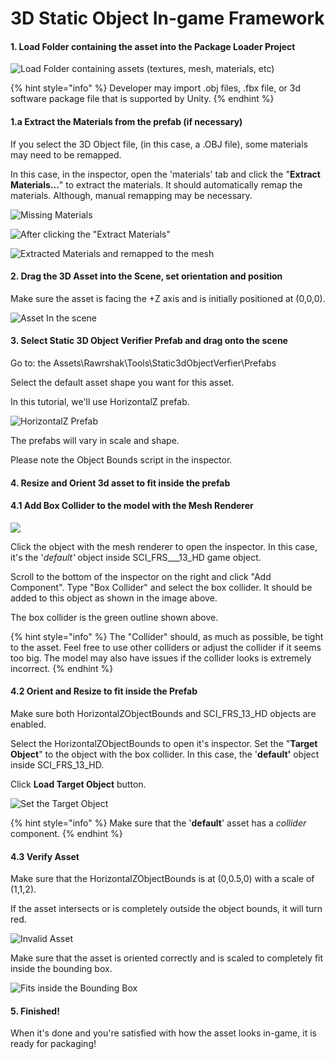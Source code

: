 # 3D Static Object In-game Framework

#### 1. Load Folder containing the asset into the Package Loader Project

![Load Folder containing assets (textures, mesh, materials, etc)](<../../../.gitbook/assets/image (29) (2).png>)

{% hint style="info" %}
Developer may import .obj files, .fbx file, or 3d software package file that is supported by Unity.
{% endhint %}

#### 1.a Extract the Materials from the prefab (if necessary)

If you select the 3D Object file, (in this case, a .OBJ file), some materials may need to be remapped.&#x20;

In this case, in the inspector, open the 'materials' tab and click the "**Extract Materials...**" to extract the materials. It should automatically remap the materials. Although, manual remapping may be necessary.

![Missing Materials](<../../../.gitbook/assets/image (6) (1).png>)

![After clicking the "Extract Materials"](<../../../.gitbook/assets/image (5) (1).png>)

![Extracted Materials and remapped to the mesh](<../../../.gitbook/assets/image (23) (1) (1).png>)

#### 2. Drag the 3D Asset into the Scene, set orientation and position

Make sure the asset is facing the +Z axis and is initially positioned at (0,0,0).

![Asset In the scene](<../../../.gitbook/assets/image (10) (1).png>)

#### 3. Select Static 3D Object Verifier Prefab and drag onto the scene

Go to: the Assets\Rawrshak\Tools\Static3dObjectVerfier\Prefabs&#x20;

Select the default asset shape you want for this asset.

In this tutorial, we'll use HorizontalZ prefab.

![HorizontalZ Prefab](<../../../.gitbook/assets/image (1).png>)

The prefabs will vary in scale and shape.&#x20;

Please note the Object Bounds script in the inspector.&#x20;

#### 4. Resize and Orient 3d asset to fit inside the prefab

#### 4.1 Add Box Collider to the model with the Mesh Renderer

![](<../../../.gitbook/assets/image (31) (2).png>)

Click the object with the mesh renderer to open the inspector. In this case, it's the '_default'_ object inside SCI\_FRS_\__13\_HD game object.&#x20;

Scroll to the bottom of the inspector on the right and click "Add Component". Type "Box Collider" and select the box collider. It should be added to this object as shown in the image above.

The box collider is the green outline shown above.

{% hint style="info" %}
The "Collider" should, as much as possible, be tight to the asset. Feel free to use other colliders or adjust the collider if it seems too big. The model may also have issues if the collider looks is extremely incorrect.&#x20;
{% endhint %}

#### 4.2 Orient and Resize to fit inside the Prefab

Make sure both HorizontalZObjectBounds and SCI\_FRS\_13\_HD objects are enabled.

Select the HorizontalZObjectBounds to open it's inspector. Set the "**Target Object**" to the object with the box collider. In this case, the '**default'** object inside SCI\_FRS\_13\_HD.&#x20;

Click **Load Target Object** button.

![Set the Target Object](<../../../.gitbook/assets/image (7) (1).png>)

{% hint style="info" %}
Make sure that the '**default**' asset has a _collider_ component.
{% endhint %}

#### 4.3 Verify Asset

Make sure that the HorizontalZObjectBounds is at (0,0.5,0) with a scale of (1,1,2).

If the asset intersects or is completely outside the object bounds, it will turn red.

![Invalid Asset](<../../../.gitbook/assets/image (30) (2).png>)

Make sure that the asset is oriented correctly and is scaled to completely fit inside the bounding box.&#x20;

![Fits inside the Bounding Box](<../../../.gitbook/assets/image (11) (2).png>)

#### 5. Finished!

When it's done and you're satisfied with how the asset looks in-game, it is ready for packaging!
